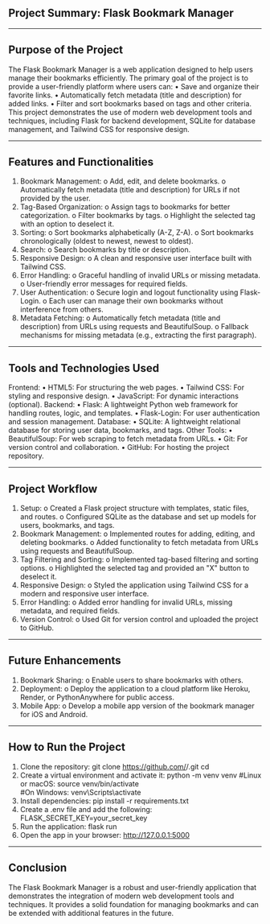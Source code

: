##  Project Summary: Flask Bookmark Manager
________________________________________
## Purpose of the Project
The Flask Bookmark Manager is a web application designed to help users manage their bookmarks efficiently. The primary goal of the project is to provide a user-friendly platform where users can:
•	Save and organize their favorite links.
•	Automatically fetch metadata (title and description) for added links.
•	Filter and sort bookmarks based on tags and other criteria.
This project demonstrates the use of modern web development tools and techniques, including Flask for backend development, SQLite for database management, and Tailwind CSS for responsive design.
________________________________________
## Features and Functionalities
1.	Bookmark Management:
o	Add, edit, and delete bookmarks.
o	Automatically fetch metadata (title and description) for URLs if not provided by the user.
2.	Tag-Based Organization:
o	Assign tags to bookmarks for better categorization.
o	Filter bookmarks by tags.
o	Highlight the selected tag with an option to deselect it.
3.	Sorting:
o	Sort bookmarks alphabetically (A-Z, Z-A).
o	Sort bookmarks chronologically (oldest to newest, newest to oldest).
4.	Search:
o	Search bookmarks by title or description.
5.	Responsive Design:
o	A clean and responsive user interface built with Tailwind CSS.
6.	Error Handling:
o	Graceful handling of invalid URLs or missing metadata.
o	User-friendly error messages for required fields.
7.	User Authentication:
o	Secure login and logout functionality using Flask-Login.
o	Each user can manage their own bookmarks without interference from others.
8.	Metadata Fetching:
o	Automatically fetch metadata (title and description) from URLs using requests and BeautifulSoup.
o	Fallback mechanisms for missing metadata (e.g., extracting the first paragraph).
________________________________________
## Tools and Technologies Used
Frontend:
•	HTML5: For structuring the web pages.
•	Tailwind CSS: For styling and responsive design.
•	JavaScript: For dynamic interactions (optional).
Backend:
•	Flask: A lightweight Python web framework for handling routes, logic, and templates.
•	Flask-Login: For user authentication and session management.
Database:
•	SQLite: A lightweight relational database for storing user data, bookmarks, and tags.
Other Tools:
•	BeautifulSoup: For web scraping to fetch metadata from URLs.
•	Git: For version control and collaboration.
•	GitHub: For hosting the project repository.
________________________________________
## Project Workflow
1.	Setup:
o	Created a Flask project structure with templates, static files, and routes.
o	Configured SQLite as the database and set up models for users, bookmarks, and tags.
2.	Bookmark Management:
o	Implemented routes for adding, editing, and deleting bookmarks.
o	Added functionality to fetch metadata from URLs using requests and BeautifulSoup.
3.	Tag Filtering and Sorting:
o	Implemented tag-based filtering and sorting options.
o	Highlighted the selected tag and provided an "X" button to deselect it.
4.	Responsive Design:
o	Styled the application using Tailwind CSS for a modern and responsive user interface.
5.	Error Handling:
o	Added error handling for invalid URLs, missing metadata, and required fields.
6.	Version Control:
o	Used Git for version control and uploaded the project to GitHub.
________________________________________
## Future Enhancements
1.	Bookmark Sharing:
o	Enable users to share bookmarks with others.
2.	Deployment:
o	Deploy the application to a cloud platform like Heroku, Render, or PythonAnywhere for public access.
3.	Mobile App:
o	Develop a mobile app version of the bookmark manager for iOS and Android.
________________________________________
## How to Run the Project
1.	Clone the repository:
git clone https://github.com/<your-username>/<repository-name>.git
cd <repository-name>
2.	Create a virtual environment and activate it:
python -m venv venv
#Linux or macOS: source venv/bin/activate  
#On Windows: venv\Scripts\activate
3.	Install dependencies:
pip install -r requirements.txt
4.	Create a .env file and add the following:
FLASK_SECRET_KEY=your_secret_key
5.	Run the application:
flask run
6.	Open the app in your browser:
http://127.0.0.1:5000
________________________________________
## Conclusion
The Flask Bookmark Manager is a robust and user-friendly application that demonstrates the integration of modern web development tools and techniques. It provides a solid foundation for managing bookmarks and can be extended with additional features in the future.

